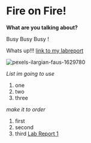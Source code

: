 # Fire on Fire!

**What are you talking about?**

Busy Busy Busy !



Whats up!!!
[link to my labreport](https://a17138501.github.io/cse15l-lab-reports./)




![pexels-ilargian-faus-1629780](https://user-images.githubusercontent.com/97008935/162551706-2b15fa20-3ccd-4ac6-9c16-28075ff762d7.jpg)







*List im going to use*
1. one 
2. two
3. three

*make it to order*
1. first
2. second
3. third
[Lab Report 1](lab-report-1-week-2.html)
